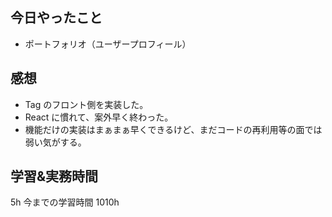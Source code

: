 ## 今日やったこと

- ポートフォリオ（ユーザープロフィール）

## 感想

- Tag のフロント側を実装した。
- React に慣れて、案外早く終わった。
- 機能だけの実装はまぁまぁ早くできるけど、まだコードの再利用等の面では弱い気がする。

## 学習&実務時間

5h
今までの学習時間 1010h
